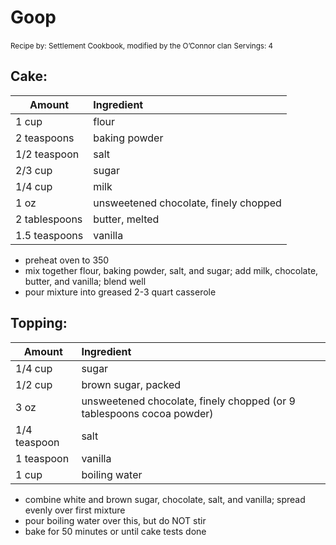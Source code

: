 # Goop

<small>Recipe by: Settlement Cookbook, modified by the O’Connor clan</small>
<small>Servings: 4</small>

## Cake:

| Amount        | Ingredient                            |
| ------------- | :------------------------------------ |
| 1 cup         | flour                                 |
| 2 teaspoons   | baking powder                         |
| 1/2 teaspoon  | salt                                  |
| 2/3 cup       | sugar                                 |
| 1/4 cup       | milk                                  |
| 1 oz          | unsweetened chocolate, finely chopped |
| 2 tablespoons | butter, melted                        |
| 1.5 teaspoons | vanilla                               |

- preheat oven to 350
- mix together flour, baking powder, salt, and sugar; add milk, chocolate, butter, and vanilla; blend well
- pour mixture into greased 2-3 quart casserole

## Topping:

| Amount       | Ingredient                                                            |
| ------------ | :-------------------------------------------------------------------- |
| 1/4 cup      | sugar                                                                 |
| 1/2 cup      | brown sugar, packed                                                   |
| 3 oz         | unsweetened chocolate, finely chopped (or 9 tablespoons cocoa powder) |
| 1/4 teaspoon | salt                                                                  |
| 1 teaspoon   | vanilla                                                               |
| 1 cup        | boiling water                                                         |

- combine white and brown sugar, chocolate, salt, and vanilla; spread evenly over first mixture
- pour boiling water over this, but do NOT stir
- bake for 50 minutes or until cake tests done
